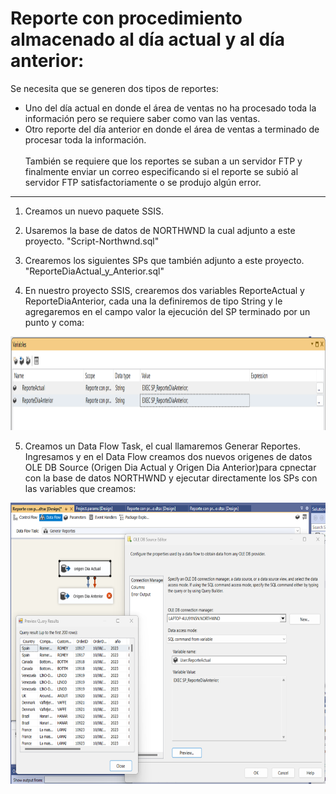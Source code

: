 # Reporte con procedimiento almacenado al día actual y al día anterior:

Se necesita que se generen dos tipos de reportes: 
* Uno del día actual en donde el área de ventas no ha procesado toda la información pero se requiere saber como van las ventas.
* Otro reporte del día anterior en donde el área de ventas a terminado de procesar toda la información. </br></br>
También se requiere que los reportes se suban a un servidor FTP y finalmente enviar un correo especificando si el reporte se subió al servidor FTP satisfactoriamente
o se produjo algún error.

--------------------------------------------------------------
1. Creamos un nuevo paquete SSIS.
2. Usaremos la base de datos de NORTHWND la cual adjunto a este proyecto. "Script-Northwnd.sql"
3. Crearemos los siguientes SPs que también adjunto a este proyecto. "ReporteDiaActual_y_Anterior.sql"

4. En nuestro proyecto SSIS, crearemos dos variables ReporteActual y ReporteDiaAnterior, cada una la definiremos de tipo String y le agregaremos en el campo valor la ejecución del SP terminado por un punto y coma:

<p align="center">
<img src="https://github.com/csantamaria89/Reporte_con_procedimiento_almacenado_al_dia_actual_y_al_dia_anterior/blob//main/Assets/Imagen1.png"  height=150>
</p>

5. Creamos un Data Flow Task, el cual llamaremos Generar Reportes. Ingresamos y en el Data Flow creamos dos nuevos origenes de datos OLE DB Source (Origen Dia Actual y Origen Dia Anterior)para cpnectar con la base de datos NORTHWND y ejecutar directamente los SPs con las variables que creamos:

<p align="center">
<img src="https://github.com/csantamaria89/Reporte_con_procedimiento_almacenado_al_dia_actual_y_al_dia_anterior/blob//main/Assets/Imagen2.png"  height=450>
</p>



